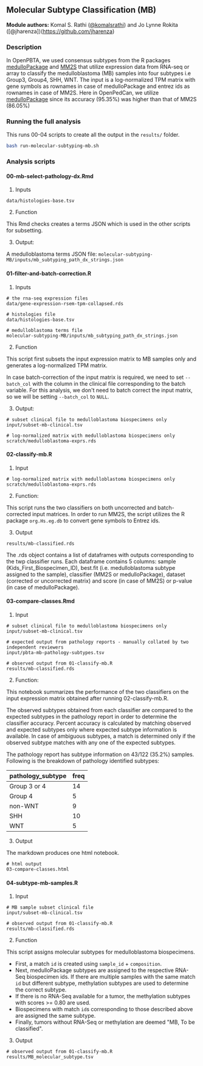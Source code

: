 ## Molecular Subtype Classification (MB)

**Module authors:** Komal S. Rathi ([@komalsrathi](https://github.com/komalsrathi)) and Jo Lynne Rokita ([@jharenza])(https://github.com/jharenza)

### Description

In OpenPBTA, we used consensus subtypes from the R packages [medulloPackage](https://github.com/d3b-center/medullo-classifier-package) and [MM2S](https://github.com/cran/MM2S) that utilize expression data from RNA-seq or array to classify the medulloblastoma (MB) samples into four subtypes i.e Group3, Group4, SHH, WNT. 
The input is a log-normalized TPM matrix with gene symbols as rownames in case of medulloPackage and entrez ids as rownames in case of MM2S.
Here in OpenPedCan, we utilize [medulloPackage](https://github.com/d3b-center/medullo-classifier-package) since its accuracy (95.35%) was higher than that of MM2S (86.05%) 

### Running the full analysis

This runs 00-04 scripts to create all the output in the `results/` folder.

```sh
bash run-molecular-subtyping-mb.sh
```

### Analysis scripts

#### 00-mb-select-pathology-dx.Rmd

1. Inputs

```
data/histologies-base.tsv
```

2. Function

This Rmd checks creates a terms JSON which is used in the other scripts for subsetting.

3. Output:

A medulloblastoma terms JSON file:
`molecular-subtyping-MB/inputs/mb_subtyping_path_dx_strings.json`

#### 01-filter-and-batch-correction.R

1. Inputs

```
# the rna-seq expression files
data/gene-expression-rsem-tpm-collapsed.rds

# histologies file
data/histologies-base.tsv

# medulloblastoma terms file
molecular-subtyping-MB/inputs/mb_subtyping_path_dx_strings.json
```

2. Function

This script first subsets the input expression matrix to MB samples only and generates a log-normalized TPM matrix.

In case batch-correction of the input matrix is required, we need to set `--batch_col` with the column in the clinical file corresponding to the batch variable. 
For this analysis, we don't need to batch correct the input matrix, so we will be setting `--batch_col` to `NULL`.

3. Output:

```
# subset clinical file to medulloblastoma biospecimens only
input/subset-mb-clinical.tsv

# log-normalized matrix with medulloblastoma biospecimens only
scratch/medulloblastoma-exprs.rds
```

#### 02-classify-mb.R

1. Input

```
# log-normalized matrix with medulloblastoma biospecimens only
scratch/medulloblastoma-exprs.rds
```

2. Function:

This script runs the two classifiers on both uncorrected and batch-corrected input matrices. 
In order to run MM2S, the script utilizes the R package `org.Hs.eg.db`  to convert gene symbols to Entrez ids.

3. Output

```
results/mb-classified.rds
```

The .rds object contains a list of dataframes with outputs corresponding to the twp classifier runs. 
Each dataframe contains 5 columns: sample (Kids_First_Biospecimen_ID), best.fit (i.e. medulloblastoma subtype assigned to the sample), classifier (MM2S or medulloPackage), dataset (corrected or uncorrected matrix) and score (in case of MM2S) or p-value (in case of medulloPackage).  

#### 03-compare-classes.Rmd

1. Input

```
# subset clinical file to medulloblastoma biospecimens only
input/subset-mb-clinical.tsv

# expected output from pathology reports - manually collated by two independent reviewers
input/pbta-mb-pathology-subtypes.tsv

# observed output from 01-classify-mb.R
results/mb-classified.rds
```

2. Function:

This notebook summarizes the performance of the two classifiers on the input expression matrix obtained after running 02-classify-mb.R.

The observed subtypes obtained from each classifier are compared to the expected subtypes in the pathology report in order to determine the classifier accuracy. 
Percent accuracy is calculated by matching observed and expected subtypes only where expected subtype information is available. In case of ambiguous subtypes, a match is determined only if the observed subtype matches with any one of the expected subtypes.

The pathology report has subtype information on 43/122 (35.2%) samples. 
Following is the breakdown of pathology identified subtypes:

| pathology_subtype | freq |
|-------------------|------|
| Group 3 or 4      | 14   |
| Group 4           | 5    |
| non-WNT           | 9    |
| SHH               | 10   |
| WNT               | 5    |

3. Output

The markdown produces one html notebook.

```
# html output
03-compare-classes.html
```

#### 04-subtype-mb-samples.R

1. Input

```
# MB sample subset clinical file
input/subset-mb-clinical.tsv

# observed output from 01-classify-mb.R
results/mb-classified.rds
```

2. Function

This script assigns molecular subtypes for medulloblastoma biospecimens.
- First, a match `id` is created using `sample_id` + `composition`.
- Next, medulloPackage subtypes are assigned to the respective RNA-Seq biospecimen ids.
If there are multiple samples with the same match `id` but different subtype, methylation subtypes are used to determine the correct subtype.
- If there is no RNA-Seq available for a tumor, the methylation subtypes with scores >= 0.80 are used.
- Biospecimens with match `id`s corresponding to those described above are assigned the same subtype.
- Finally, tumors without RNA-Seq or methylation are deemed "MB, To be classified".

3. Output

```
# observed output from 01-classify-mb.R
results/MB_molecular_subtype.tsv
```
